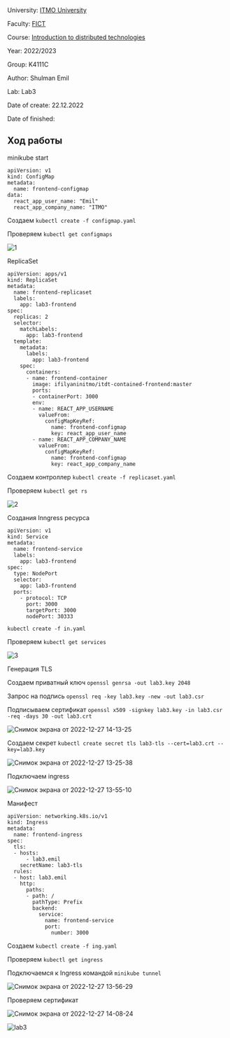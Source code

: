 University: [ITMO University](https://itmo.ru/ru/)

Faculty: [FICT](https://fict.itmo.ru)

Course: [Introduction to distributed technologies](https://github.com/itmo-ict-faculty/introduction-to-distributed-technologies)

Year: 2022/2023

Group: K4111C

Author: Shulman Emil

Lab: Lab3

Date of create: 22.12.2022

Date of finished:

## Ход работы 

minikube start

```
apiVersion: v1
kind: ConfigMap
metadata:
  name: frontend-configmap
data:
  react_app_user_name: "Emil"
  react_app_company_name: "ITMO"
```

Создаем ```kubectl create -f configmap.yaml```

Проверяем ```kubectl get configmaps```

![1](https://user-images.githubusercontent.com/54935204/209647856-7ec7492c-1282-45f3-b4ed-c32fd09b5773.png)


ReplicaSet

```
apiVersion: apps/v1
kind: ReplicaSet
metadata:
  name: frontend-replicaset
  labels:
    app: lab3-frontend
spec:
  replicas: 2
  selector:
    matchLabels:
      app: lab3-frontend
  template:
    metadata:
      labels:
        app: lab3-frontend
    spec:
      containers:
      - name: frontend-container
        image: ifilyaninitmo/itdt-contained-frontend:master
        ports:
        - containerPort: 3000
        env:
        - name: REACT_APP_USERNAME
          valueFrom:
            configMapKeyRef:
              name: frontend-configmap
              key: react_app_user_name
        - name: REACT_APP_COMPANY_NAME
          valueFrom:
            configMapKeyRef:
              name: frontend-configmap
              key: react_app_company_name
```

Создаем контроллер  ```kubectl create -f replicaset.yaml```

Проверяем ```kubectl get rs```

![2](https://user-images.githubusercontent.com/54935204/209650276-91cd44db-9667-4dd5-839a-1ecfe6171529.png)


Создания Inngress ресурса 

```
apiVersion: v1
kind: Service
metadata:
  name: frontend-service
  labels:
    app: lab3-frontend
spec:
  type: NodePort
  selector:
    app: lab3-frontend
  ports:
    - protocol: TCP
      port: 3000
      targetPort: 3000
      nodePort: 30333
```

```kubectl create -f in.yaml```

Проверяем ```kubectl get services```

![3](https://user-images.githubusercontent.com/54935204/209650338-c7910afe-08d2-4be5-9b66-aee45710108d.png)

Генерация TLS

Создаем приватный ключ ```openssl genrsa -out lab3.key 2048```

Запрос на подпись  ```openssl req -key lab3.key -new -out lab3.csr```

Подписываем сертификат ```openssl x509 -signkey lab3.key -in lab3.csr -req -days 30 -out lab3.crt```

![Снимок экрана от 2022-12-27 14-13-25](https://user-images.githubusercontent.com/54935204/209657722-cf44c940-e8d4-455b-8ecf-07bec3652996.png)

Создаем секрет ```kubectl create secret tls lab3-tls --cert=lab3.crt --key=lab3.key```

![Снимок экрана от 2022-12-27 13-25-38](https://user-images.githubusercontent.com/54935204/209651768-f4db3258-3f8a-47aa-98c1-0d6f4740ff3b.png)

Подключаем ingress

![Снимок экрана от 2022-12-27 13-55-10](https://user-images.githubusercontent.com/54935204/209657421-9140c3ca-495b-4eca-b60a-73c00d40c15b.png)

Манифест

```
apiVersion: networking.k8s.io/v1
kind: Ingress
metadata:
  name: frontend-ingress
spec:
  tls:
  - hosts:
      - lab3.emil
    secretName: lab3-tls
  rules:
  - host: lab3.emil
    http:
      paths:
      - path: /
        pathType: Prefix
        backend:
          service:
            name: frontend-service
            port:
              number: 3000
```

Создаем ```kubectl create -f ing.yaml```

Проверяем ```kubectl get ingress```

Подключаемся к Ingress командой ```minikube tunnel```

![Снимок экрана от 2022-12-27 13-56-29](https://user-images.githubusercontent.com/54935204/209657581-620c6365-bfc5-4ebc-8e31-5ee1d3a559de.png)

Проверяем сертификат

![Снимок экрана от 2022-12-27 14-08-24](https://user-images.githubusercontent.com/54935204/209657552-5140457b-aca4-4f75-af76-3f5bec54f54a.png)

![lab3](https://user-images.githubusercontent.com/54935204/209657835-935bfc98-7894-4e8b-86e3-90c81f0cba0e.png)
